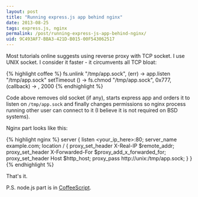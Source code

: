 ```yaml
---
layout: post
title: "Running express.js app behind nginx"
date: 2013-08-25
tags: express.js, nginx
permalink: /post/running-express-js-app-behind-nginx/
uid: 9C493AF7-BBA3-421D-B015-00F543062517
---
```

Most tutorials online suggests using reverse proxy with TCP socket. I use UNIX socket. I consider it faster - it circumvents all TCP bloat:

{% highlight coffee %}
fs.unlink "/tmp/app.sock", (err) ->
    app.listen "/tmp/app.sock"
    setTimeout () ->
        fs.chmod "/tmp/app.sock", 0x777, (callback) ->
    , 2000
{% endhighlight %}

Code above removes old socket (if any), starts express app and orders it to listen on `/tmp/app.sock` and finally changes permissions so nginx process running other user can connect to it (I believe it is not required on BSD systems).

Nginx part looks like this:

{% highlight nginx %}
server {
    listen <your_ip_here>:80;
    server_name example.com;
    location / {
        proxy_set_header X-Real-IP $remote_addr;
        proxy_set_header X-Forwarded-For $proxy_add_x_forwarded_for;
        proxy_set_header Host $http_host;
        proxy_pass http://unix:/tmp/app.sock;
    }
}
{% endhighlight %}

That's it.

P.S. node.js part is in [CoffeeScript](http://coffeescript.org/).
